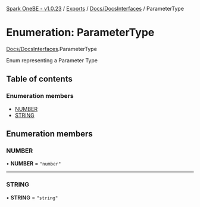 [Spark OneBE - v1.0.23](../README.md) / [Exports](../modules.md) / [Docs/DocsInterfaces](../modules/Docs_DocsInterfaces.md) / ParameterType

# Enumeration: ParameterType

[Docs/DocsInterfaces](../modules/Docs_DocsInterfaces.md).ParameterType

Enum representing a Parameter Type

## Table of contents

### Enumeration members

- [NUMBER](Docs_DocsInterfaces.ParameterType.md#number)
- [STRING](Docs_DocsInterfaces.ParameterType.md#string)

## Enumeration members

### NUMBER

• **NUMBER** = `"number"`

___

### STRING

• **STRING** = `"string"`
